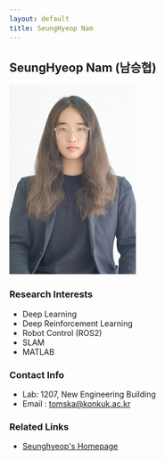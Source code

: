 ```yaml
---
layout: default
title: SeungHyeop Nam
---
```


## SeungHyeop Nam (남승협)
![profile](../assets/img/profile_seunghyeopnam.png)

### Research Interests
* Deep Learning
* Deep Reinforcement Learning
* Robot Control (ROS2)
* SLAM
* MATLAB

### Contact Info
* Lab: 1207, New Engineering Building
* Email : tomska@konkuk.ac.kr

### Related Links
* [Seunghyeop's Homepage](http://117.16.137.18)
